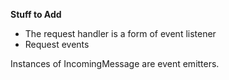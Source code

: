 **Stuff to Add**

* The request handler is a form of event listener
* Request events

Instances of IncomingMessage are event emitters. 
